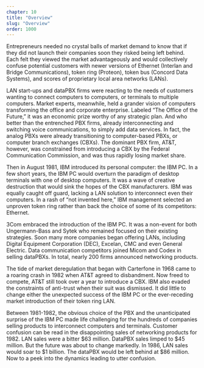 ```yaml
---
chapter: 10
title: "Overview"
slug: "Overview"
order: 1000
---
```


Entrepreneurs needed no crystal balls of market demand to know that if they did not launch their companies soon they risked being left behind. Each felt they viewed the market advantageously and would collectively confuse potential customers with newer versions of Ethernet (Interlan and Bridge Communications), token ring (Proteon), token bus (Concord Data Systems), and scores of proprietary local area networks (LANs).

LAN start-ups and dataPBX firms were reacting to the needs of customers wanting to connect computers to computers, or terminals to multiple computers. Market experts, meanwhile, held a grander vision of computers transforming the office and corporate enterprise. Labeled “The Office of the Future,” it was an economic prize worthy of any strategic plan. And who better than the entrenched PBX firms, already interconnecting and switching voice communications, to simply add data services. In fact, the analog PBXs were already transitioning to computer-based PBXs, or computer branch exchanges (CBXs). The dominant PBX firm, AT&T, however, was constrained from introducing a CBX by the Federal Communication Commission, and was thus rapidly losing market share.

Then in August 1981, IBM introduced its personal computer: the IBM PC. In a few short years, the IBM PC would overturn the paradigm of desktop terminals with one of desktop computers. It was a wave of creative destruction that would sink the hopes of the CBX manufacturers. IBM was equally caught off guard, lacking a LAN solution to interconnect even their computers. In a rash of “not invented here,” IBM management selected an unproven token ring rather than back the choice of some of its competitors: Ethernet.

3Com embraced the introduction of the IBM PC. It was a non-event for both Ungermann-Bass and Sytek who remained focused on their existing strategies. Soon many more companies began offering LANs, including Digital Equipment Corporation (DEC), Excelan, CMC and even General Electric. Data communication competitors joined Micom and Codex in selling dataPBXs. In total, nearly 200 firms announced networking products.

The tide of market deregulation that began with Carterfone in 1968 came to a roaring crash in 1982 when AT&T agreed to disbandment. Now freed to compete, AT&T still took over a year to introduce a CBX. IBM also evaded the constraints of anti-trust when their suit was dismissed. It did little to change either the unexpected success of the IBM PC or the ever-receding market introduction of their token ring LAN.

Between 1981-1982, the obvious choice of the PBX and the unanticipated surprise of the IBM PC made life challenging for the hundreds of companies selling products to interconnect computers and terminals. Customer confusion can be read in the disappointing sales of networking products for 1982. LAN sales were a bitter $63 million. DataPBX sales limped to $45 million. But the future was about to change markedly. In 1986, LAN sales would soar to $1 billion. The dataPBX would be left behind at $86 million. Now to a peek into the dynamics leading to utter confusion.

